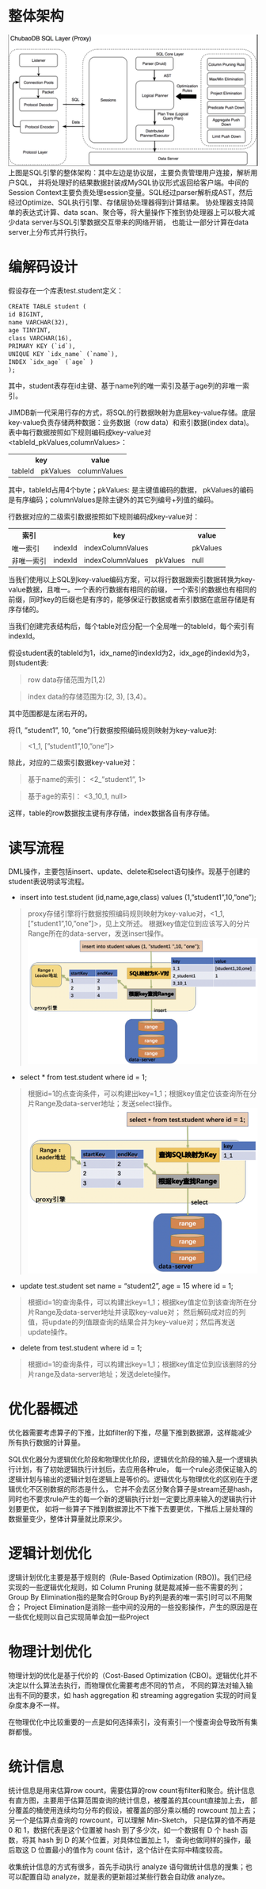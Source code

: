 # 整体架构
![SQL执行流程](../../images/sql-proxy-structure.jpg)
上图是SQL引擎的整体架构：其中左边是协议层，主要负责管理用户连接，解析用户SQL，
并将处理好的结果数据封装成MySQL协议形式返回给客户端。中间的Session Context主要负责处理session变量。SQL经过parser解析成AST，然后经过Optimize、SQL执行引擎、存储层协处理器得到计算结果。
协处理器支持简单的表达式计算、data scan、聚合等，将大量操作下推到协处理器上可以极大减少data server与SQL引擎数据交互带来的网络开销，
也能让一部分计算在data server上分布式并行执行。


# 编解码设计

假设存在一个库表test.student定义：
```
CREATE TABLE student (
id BIGINT,
name VARCHAR(32),
age TINYINT,
class VARCHAR(16),
PRIMARY KEY (`id`),
UNIQUE KEY `idx_name` (`name`),
INDEX `idx_age` (`age` )
);
```
其中，student表存在id主键、基于name列的唯一索引及基于age列的非唯一索引。

JIMDB新一代采用行存的方式，将SQL的行数据映射为底层key-value存储。底层key-value负责存储两种数据：业务数据（row data）和索引数据(index data)。表中每行数据按照如下规则编码成key-value对<tableId_pkValues,columnValues>：

<table>
  <tr>
    <th colspan="2">key</th>
    <th>value</th>
  </tr>
  <tr>
    <td>tableId</td>
    <td>pkValues</td>
    <td>columnValues</td>
  </tr>
</table>

其中，tableId占用4个byte；pkValues: 是主键值编码的数据，
pkValues的编码是有序编码；columnValues是除主键外的其它列编号+列值的编码。

行数据对应的二级索引数据按照如下规则编码成key-value对：
<table>
  <tr>
    <th>索引</th>
    <th colspan="3">key</th>
    <th>value</th>
  </tr>
  <tr>
    <td>唯一索引</td>
    <td>indexId</td>
    <td colspan="2">indexColumnValues</td>
    <td>pkValues</td>
  </tr>
  <tr>
    <td>非唯一索引</td>
    <td>indexId</td>
    <td>indexColumnValues</td>
    <td>pkValues</td>
    <td>null</td>
  </tr>
</table>	


当我们使用以上SQL到key-value编码方案，可以将行数据跟索引数据转换为key-value数据，且唯一。一个表的行数据有相同的前缀，
一个索引的数据也有相同的前缀，同时key的后缀也是有序的，能够保证行数据或者索引数据在底层存储是有序存储的。


当我们创建完表结构后，每个table对应分配一个全局唯一的tableId，每个索引有indexId。

假设student表的tableId为1，idx_name的indexId为2，idx_age的indexId为3，则student表:
> row data存储范围为[1,2)

> index data的存储范围为:[2, 3), [3,4）。

其中范围都是左闭右开的。

将(1, ”student1”, 10, ”one”)行数据按照编码规则映射为key-value对:
> <1_1, [”student1”,10,”one”]>

除此，对应的二级索引数据key-value对：
>基于name的索引： <2_”student1”,  1>

>基于age的索引： <3_10_1, null>

这样，table的row数据按主键有序存储，index数据各自有序存储。

# 读写流程

DML操作，主要包括insert、update、delete和select语句操作。现基于创建的student表说明读写流程。

* insert into test.student (id,name,age,class) values (1,”student1”,10,”one”);
> proxy存储引擎将行数据按照编码规则映射为key-value对，<1_1, [”student1”,10,”one”]>，见上文所述。
根据key值定位到应该写入的分片Range所在的data-server，发送insert操作。
![insert流程](../../images/exec-engine-insert.jpg)

* select * from test.student where id = 1;
> 根据id=1的点查询条件，可以构建出key=1_1；根据key值定位该查询所在分片Range及data-server地址；发送select操作。
![select流程](../../images/exec-engine-select.jpg)

* update test.student set name = “student2”, age = 15 where id = 1;
> 根据id=1的查询条件，可以构建出key=1_1；根据key值定位到该查询所在分片Range及data-server地址并读取key-value对；
然后解码成对应的列值，将update的列值跟查询的结果合并为key-value对；然后再发送update操作。

* delete from test.student where id = 1;
> 根据id=1的查询条件，可以构建出key=1_1；根据key值定位到应该删除的分片range及data-server地址；发送delete操作。


# 优化器概述
优化器需要考虑算子的下推，比如filter的下推，尽量下推到数据源，这样能减少所有执行数据的计算量。

SQL优化器分为逻辑优化阶段和物理优化阶段，逻辑优化阶段的输入是一个逻辑执行计划，有了初始逻辑执行计划后，去应用各种rule，
每一个rule必须保证输入的逻辑计划与输出的逻辑计划在逻辑上是等价的。逻辑优化与物理优化的区别在于逻辑优化不区别数据的形态是什么，
它并不会去区分聚合算子是stream还是hash，同时也不要求rule产生的每一个新的逻辑执行计划一定要比原来输入的逻辑执行计划要更优，
如将一些算子下推到数据源比不下推下去要更优，下推后上层处理的数据量变少，整体计算量就比原来少。


# 逻辑计划优化
逻辑计划优化主要是基于规则的（Rule-Based Optimization (RBO))。我们已经实现的一些逻辑优化规则，如 Column Pruning 就是裁减掉一些不需要的列；
Group By Elimination指的是聚合时Group By的列是表的唯一索引时可以不用聚合；
Project Elimination是消除一些中间的没用的一些投影操作，产生的原因是在一些优化规则以自己实现简单会加一些Project

# 物理计划优化
物理计划的优化是基于代价的（Cost-Based Optimization (CBO)。逻辑优化并不决定以什么算法去执行，而物理优化需要考虑不同的节点，
不同的算法对输入输出有不同的要求，如 hash aggregation 和 streaming aggregation 实现的时间复杂度本身不一样。

在物理优化中比较重要的一点是如何选择索引，没有索引一个慢查询会导致所有集群都慢。


# 统计信息
统计信息是用来估算row count，需要估算的row count有filter和聚合。统计信息有直方图，主要用于估算范围查询的统计信息，被覆盖的其count直接加上去，
部分覆盖的桶使用连续均匀分布的假设，被覆盖的部分乘以桶的 rowcount 加上去；另一个是估算点查询的 rowcount，可以理解 Min-Sketch，
只是估算的值不再是 0 和 1，数据代表是这个位置被 hash 到了多少次，如一个数据有 D 个 hash 函数，将其 hash 到 D 的某个位置，对具体位置加上 1，
查询也做同样的操作，最后取这 D 位置最小的值作为 count 估计，这个估计在实际中精度较高。

收集统计信息的方式有很多，首先手动执行 analyze 语句做统计信息的搜集；也可以配置自动 analyze，就是表的更新超过某些行数会自动做 analyze。